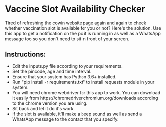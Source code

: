 # Vaccine Slot Availability Checker

Tired of refreshing the cowin website page again and again to check whether vaccination slot is available for you or not? 
Here's the solution. Use this app to get a notification on the pc it is running in as well as a WhatsApp message too so you don't need to sit in front of your screen.

<h2>Instructions:</h2>
<ul>
<li> Edit the inputs.py file according to your requirements. 
<li> Set the pincode, age and time interval.
<li> Ensure that your system has Python 3.6+ installed.
<li> Run "pip install -r requirements.txt" to install requests module in your system.
<li> You will need chrome webdriver for this app to work. You can download it easily from https://chromedriver.chromium.org/downloads according to the chrome version you are using. 
<li> Sit back and let it do it's work.
<li> If the slot is available, it'll make a beep sound as well as send a WhatsApp message to the contact that you specify.</ul>
